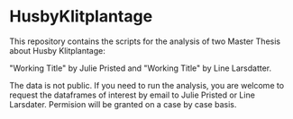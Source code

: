 # HusbyKlitplantage

This repository contains the scripts for the analysis of two Master Thesis about Husby Klitplantage:

"Working Title" by Julie Pristed and "Working Title" by Line Larsdatter.

The data is not public. If you need to run the analysis, you are welcome to request the dataframes of interest by email to Julie Pristed or Line Larsdater. Permision will be granted on a case by case basis.
